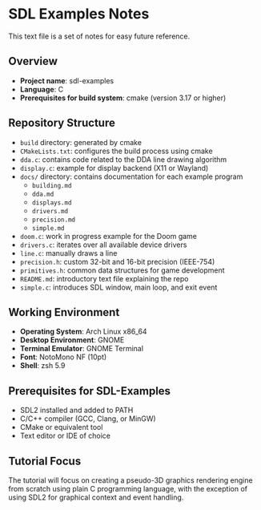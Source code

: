 # SDL Examples Notes

This text file is a set of notes for easy future reference.

## Overview

* **Project name**: sdl-examples
* **Language**: C
* **Prerequisites for build system**: cmake (version 3.17 or higher)

## Repository Structure

* `build` directory: generated by cmake
* `CMakeLists.txt`: configures the build process using cmake
* `dda.c`: contains code related to the DDA line drawing algorithm
* `display.c`: example for display backend (X11 or Wayland)
* `docs/` directory: contains documentation for each example program
  - `building.md`
  - `dda.md`
  - `displays.md`
  - `drivers.md`
  - `precision.md`
  - `simple.md`
* `doom.c`: work in progress example for the Doom game
* `drivers.c`: iterates over all available device drivers
* `line.c`: manually draws a line
* `precision.h`: custom 32-bit and 16-bit precision (IEEE-754)
* `primitives.h`: common data structures for game development
* `README.md`: introductory text file explaining the repo
* `simple.c`: introduces SDL window, main loop, and exit event

## Working Environment

* **Operating System**: Arch Linux x86_64
* **Desktop Environment**: GNOME
* **Terminal Emulator**: GNOME Terminal
* **Font**: NotoMono NF (10pt)
* **Shell**: zsh 5.9

## Prerequisites for SDL-Examples

* SDL2 installed and added to PATH
* C/C++ compiler (GCC, Clang, or MinGW)
* CMake or equivalent tool
* Text editor or IDE of choice

## Tutorial Focus

The tutorial will focus on creating a pseudo-3D graphics rendering engine from scratch using plain C programming language, with the exception of using SDL2 for graphical context and event handling.
